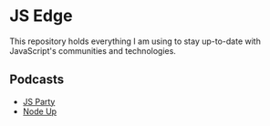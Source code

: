 # JS Edge

This repository holds everything I am using to stay up-to-date with JavaScript's
communities and technologies.

## Podcasts

- [JS Party](https://changelog.com/jsparty)
- [Node Up](http://nodeup.com/)
